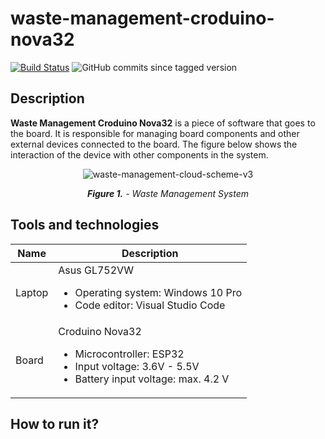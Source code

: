 # waste-management-croduino-nova32

[![Build Status](https://app.travis-ci.com/corlukantonio/waste-management-croduino-nova32.svg?token=LFYd3nvNM4EhiD43TsCb&branch=main)](https://app.travis-ci.com/corlukantonio/waste-management-croduino-nova32)
![GitHub commits since tagged version](https://img.shields.io/github/commits-since/corlukantonio/waste-management-croduino-nova32/v1.0.1/main)

## Description

**Waste Management Croduino Nova32** is a piece of software that goes to the board. It is responsible for managing board components and other external devices connected to the board. The figure below shows the interaction of the device with other components in the system.

<p align="center">
  <img src="https://user-images.githubusercontent.com/32845849/184077061-e7477185-3a82-43d2-a1b5-2192cff312c1.png" alt="waste-management-cloud-scheme-v3">
</p>

<p align="center">
  <i><b>Figure 1.</b> - Waste Management System</i>
</p>

## Tools and technologies

<table>
  <thead>
    <tr>
      <th>Name</th>
      <th>Description</th>
    </tr>
  </thead>
  <tbody>
    <tr>
      <td>Laptop</td>
      <td>
        <span>Asus GL752VW</span>
        <ul>
          <li>Operating system: Windows 10 Pro</li>
          <li>Code editor: Visual Studio Code</li>
        </ul>
      </td>
    </tr>
    <tr>
      <td>Board</td>
      <td>
        <span>Croduino Nova32</span>
        <ul>
          <li>Microcontroller: ESP32</li>
          <li>Input voltage: 3.6V - 5.5V</li>
          <li>Battery input voltage: max. 4.2 V</li>
        </ul>
      </td>
    </tr>
  </tbody>
</table>

## How to run it?
